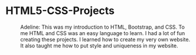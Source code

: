# HTML5-CSS-Projects
<dd> 
  Adeline: This was my introduction to HTML, Bootstrap, and CSS. To me HTML and CSS was an easy language to learn. 
  I had a lot of fun creating these projects. I learned how to create my very own website. It also taught me how 
  to put style and uniqueness in my website.
</dd>
